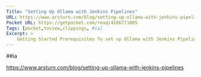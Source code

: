 ```yaml
---
Title: "Setting Up Ollama with Jenkins Pipelines"
URL: https://www.arsturn.com/blog/setting-up-ollama-with-jenkins-pipelines
Pocket URL: https://getpocket.com/read/4186771005
Tags: [pocket,toview,clippings, #ia]
Excerpt: >
    Getting Started Prerequisites To set up Ollama with Jenkins Pipelines, ensure you have the following: Jenkins Installed: Make sure Jenkins is up and running. Check out the installation guide here. Ollama Installed: Follow the instructions on the Ollama website to set up Ollama locally.
---
```

##ia


https://www.arsturn.com/blog/setting-up-ollama-with-jenkins-pipelines

